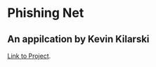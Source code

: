 # Phishing Net
## An appilcation by Kevin Kilarski

[Link to Project](https://github.com/facebook/create-react-app).
